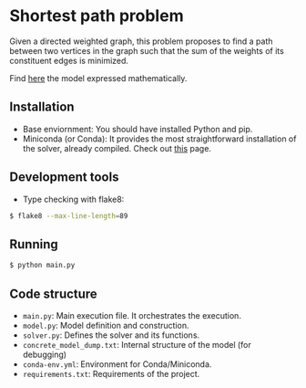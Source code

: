# Shortest path problem

Given a directed weighted graph, this problem proposes to find a path between two 
vertices in the graph such that the sum of the weights of its constituent edges is 
minimized.

Find [here](modeling.pdf) the model expressed mathematically.

## Installation

- Base enviornment: You should have installed Python and pip.
- Miniconda (or Conda): It provides the most straightforward installation of the solver, 
already compiled. Check out 
[this](https://conda.io/projects/conda/en/latest/user-guide/install/index.html#term-Miniconda)
page.


## Development tools

- Type checking with flake8:
```bash
$ flake8 --max-line-length=89
```

## Running
```bash
$ python main.py
```

## Code structure
- `main.py`: Main execution file. It orchestrates the execution.
- `model.py`: Model definition and construction.
- `solver.py`: Defines the solver and its functions.
- `concrete_model_dump.txt`: Internal structure of the model (for debugging)
- `conda-env.yml`: Environment for Conda/Miniconda.
- `requirements.txt`: Requirements of the project.
